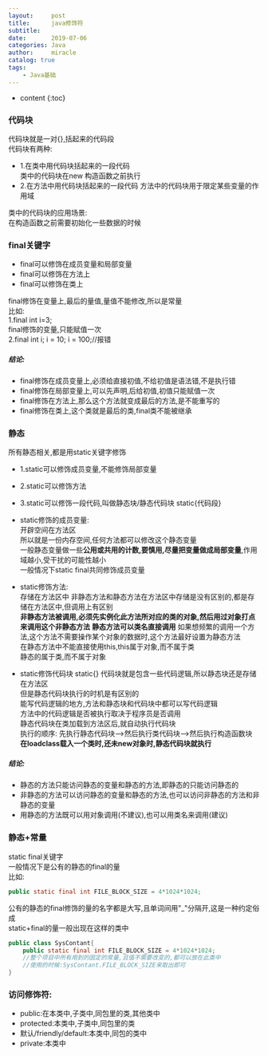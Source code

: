 ```yaml
---
layout:     post
title:      java修饰符
subtitle:   
date:       2019-07-06
categories: Java
author:     miracle
catalog: true
tags:
    - Java基础
---
```


* content
{:toc}

### 代码块
代码块就是一对{},括起来的代码段  
代码块有两种:  
* 1.在类中用代码块括起来的一段代码  
类中的代码块在new 构造函数之前执行
* 2.在方法中用代码块括起来的一段代码
方法中的代码块用于限定某些变量的作用域  
  
类中的代码块的应用场景:  
在构造函数之前需要初始化一些数据的时候

### final关键字  
   
* final可以修饰在成员变量和局部变量  
* final可以修饰在方法上  
* final可以修饰在类上
  
final修饰在变量上,最后的量值,量值不能修改,所以是常量  
 比如:  
  1.final int i=3;  
     final修饰的变量,只能赋值一次  
  2.final int i;
     i = 10;
     i = 100;//报错

##### 结论:
* final修饰在成员变量上,必须给直接初值,不给初值是语法错,不是执行错  
* final修饰在局部变量上,可以先声明,后给初值,初值只能赋值一次  
* final修饰在方法上,那么这个方法就变成最后的方法,是不能重写的
* final修饰在类上,这个类就是最后的类,final类不能被继承

### 静态
  所有静态相关,都是用static关键字修饰
* 1.static可以修饰成员变量,不能修饰局部变量
* 2.static可以修饰方法
* 3.static可以修饰一段代码,叫做静态块/静态代码块       static{代码段}  

* static修饰的成员变量:  
开辟空间在方法区  
所以就是一份内存空间,任何方法都可以修改这个静态变量  
一般静态变量做一些**公用或共用的计数,要慎用,尽量把变量做成局部变量**,作用域越小,受干扰的可能性越小  
一般情况下static final共同修饰成员变量  
  
* static修饰方法:  
存储在方法区中 
非静态方法和静态方法在方法区中存储是没有区别的,都是存储在方法区中,但调用上有区别  
**非静态方法被调用,必须先实例化此方法所对应的类的对象,然后用过对象打点来调用这个非静态方法**
**静态方法可以类名直接调用**
如果想频繁的调用一个方法,这个方法不需要操作某个对象的数据时,这个方法最好设置为静态方法  
在静态方法中不能直接使用this,this属于对象,而不属于类  
静态的属于类,而不属于对象  

* static修饰代码块  static{}
代码块就是包含一些代码逻辑,所以静态块还是存储在方法区  
但是静态代码块执行的时机是有区别的  
能写代码逻辑的地方,方法和静态块和代码块中都可以写代码逻辑  
方法中的代码逻辑是否被执行取决于程序员是否调用  
静态代码块在类加载到方法区后,就自动执行代码块  
执行的顺序: 先执行静态代码块-->然后执行类代码块-->然后执行构造函数块  
**在loadclass载入一个类时,还未new对象时,静态代码块就执行**

##### 结论:  
* 静态的方法只能访问静态的变量和静态的方法,即静态的只能访问静态的  
* 非静态的方法可以访问静态的变量和静态的方法,也可以访问非静态的方法和非静态的变量
* 用静态的方法既可以用对象调用(不建议),也可以用类名来调用(建议)


### 静态+常量 
static final关键字  
一般情况下是公有的静态的final的量  
比如:

```java
public static final int FILE_BLOCK_SIZE = 4*1024*1024;
```

公有的静态的final修饰的量的名字都是大写,且单词间用"_"分隔开,这是一种约定俗成  
static+final的量一般出现在这样的类中
```java
public class SysContant{
	public static final int FILE_BLOCK_SIZE = 4*1024*1024;
	//整个项目中所有用到的固定的常量,且值不需要改变的,都可以放在此类中
	//使用的时候:SysContant.FILE_BLOCK_SIZE来取出即可
}
```

### 访问修饰符:
* public:在本类中,子类中,同包里的类,其他类中
* protected:本类中,子类中,同包里的类
* 默认/friendly/default:本类中,同包的类中
* private:本类中


